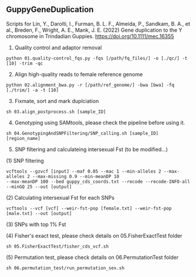 ## GuppyGeneDuplication
Scripts for Lin, Y., Darolti, I., Furman, B. L. F., Almeida, P., Sandkam, B. A., et al., Breden, F., Wright, A. E., Mank, J. E. (2022) Gene duplication to the Y chromosome in Trindadian Guppies. https://doi.org/10.1111/mec.16355

1. Quality control and adaptor removal
```
python 01.quality-control_fqs.py -fqs [/path/fq_files/] -o [./qc/] -t [10] -trim -qc
```

2. Align high-quality reads to female reference genome 
```
python 02.alignment_bwa.py -r [/path/ref_genome/] -bwa [bwa] -fq [./trim/] -a -t [10]
```

3. Fixmate, sort and mark duplciation
```
sh 03.align_postprocess.sh [sample_ID]
```

4. Genotyping using SAMtools, please check the pipeline before using it. 
```
sh 04.GenotypingAndSNPFiltering/SNP_calling.sh [sample_ID] [region_name]
```

5. SNP filtering and calculateing intersexual Fst (to be modified...)

(1) SNP filtering
```
vcftools --gzvcf [input] --maf 0.05 --mac 1 --min-alleles 2 --max-alleles 2 --max-missing 0.9 --min-meanDP 10 
--max-meanDP 100 --bed guppy_cds_coords.txt --recode --recode-INFO-all --minGQ 25 --out [output]
```


(2) Calculating intersexual Fst for each SNPs
```
vcftools --vcf [vcf] --weir-fst-pop [female.txt] --weir-fst-pop [male.txt] --out [output]
```

(3) SNPs with top 1% Fst 

(4) Fisher's exact test, please check details on 05.FisherExactTest folder
```
sh 05.FisherExactTest/fisher_cds_vcf.sh
```

(5) Permutation test, please check details on 06.PermutationTest folder
```
sh 06.permutation_test/run_permutation_sex.sh
``` 



